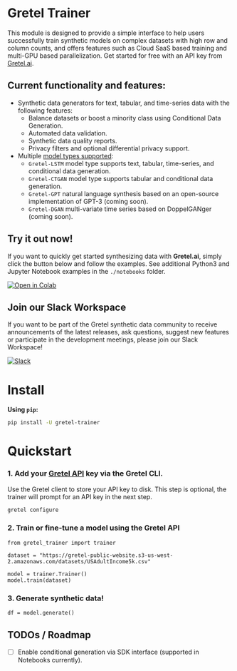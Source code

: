 # Gretel Trainer

This module is designed to provide a simple interface to help users successfully train synthetic models on complex datasets with high row and column counts, and offers features such as Cloud SaaS based training and multi-GPU based parallelization. Get started for free with an API key from [Gretel.ai](https://console.gretel.cloud).

## Current functionality and features:

* Synthetic data generators for text, tabular, and time-series data with the following
  features:
    * Balance datasets or boost a minority class using Conditional Data Generation.
    * Automated data validation.
    * Synthetic data quality reports.
    * Privacy filters and optional differential privacy support.
* Multiple [model types supported](https://docs.gretel.ai/synthetics/models):
    * `Gretel-LSTM` model type supports text, tabular, time-series, and conditional data generation.
    * `Gretel-CTGAN` model type supports tabular and conditional data generation.
    * `Gretel-GPT` natural language synthesis based on an open-source implementation of GPT-3 (coming soon).
    * `Gretel-DGAN` multi-variate time series based on DoppelGANger (coming soon).
    
## Try it out now!

If you want to quickly get started synthesizing data with **Gretel.ai**, simply click the button below and follow the examples. See additional Python3 and Jupyter Notebook examples in the `./notebooks` folder.

[![Open in Colab](https://colab.research.google.com/assets/colab-badge.svg)](https://colab.research.google.com/github/gretelai/trainer/blob/main/notebooks/trainer-examples.ipynb)

## Join our Slack Workspace

If you want to be part of the Gretel synthetic data community to receive announcements of the latest releases,
ask questions, suggest new features or participate in the development meetings, please join
our Slack Workspace!

[![Slack](https://img.shields.io/badge/Slack%20Workspace-Join%20now!-36C5F0?logo=slack)](https://gretel.ai/slackinvite)

# Install

**Using `pip`:**

```bash
pip install -U gretel-trainer
```

# Quickstart

### 1. Add your [Gretel API](https://console.gretel.cloud) key via the Gretel CLI.
Use the Gretel client to store your API key to disk. This step is optional, the trainer will prompt for an API key in the next step.
```bash
gretel configure
```

### 2. Train or fine-tune a model using the Gretel API

```python3
from gretel_trainer import trainer

dataset = "https://gretel-public-website.s3-us-west-2.amazonaws.com/datasets/USAdultIncome5k.csv"

model = trainer.Trainer()
model.train(dataset)
```

### 3. Generate synthetic data! 
```python3
df = model.generate()
```

## TODOs / Roadmap

- [ ] Enable conditional generation via SDK interface (supported in Notebooks currently).
